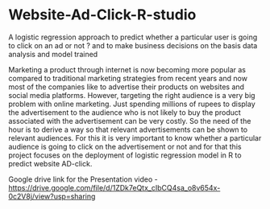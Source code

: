 # Website-Ad-Click-R-studio
A logistic regression approach to predict whether a particular user is going to click on an ad or not ? and to make business decisions on the basis data analysis and model trained


Marketing a product through internet is now becoming more popular as compared to traditional marketing strategies from recent years and now most of the companies like to advertise their products on websites and social media platforms. However, targeting the right audience is a very big problem with online marketing. Just spending millions of rupees to display the advertisement to the audience who is not likely to buy the product associated with the advertisement can be very costly. So the need of the hour is to derive a way so that relevant advertisements can be shown to relevant audiences. For this it is very important to know whether a particular audience is going to click on the advertisement or not and for that this project focuses on the deployment of logistic regression model in R to predict website AD-click.

Google drive link for the Presentation video - https://drive.google.com/file/d/1ZDk7eQtx_cIbCQ4sa_o8v654x-0c2V8j/view?usp=sharing
